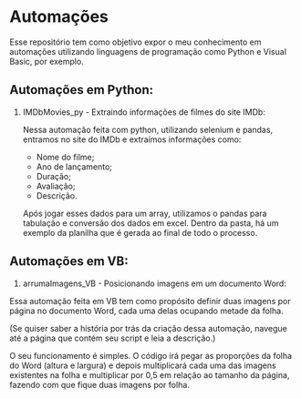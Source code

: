# Automações

Esse repositório tem como objetivo expor o meu conhecimento em automações utilizando linguagens de programação como Python e Visual Basic, por exemplo.

## Automações em Python:

  1. IMDbMovies_py - Extraindo informações de filmes do site IMDb:

       Nessa automação feita com python, utilizando selenium e pandas, entramos no site do IMDb e extraímos informações como:
     
       * Nome do filme;
       * Ano de lançamento;
       * Duração;
       * Avaliação;
       * Descrição.
  
     Após jogar esses dados para um array, utilizamos o pandas para tabulação e conversão dos dados em excel.
     Dentro da pasta, há um exemplo da planilha que é gerada ao final de todo o processo.

## Automações em VB:

  1. arrumaImagens_VB - Posicionando imagens em um documento Word:

  Essa automação feita em VB tem como propósito definir duas imagens por página no documento Word, cada uma delas ocupando metade da folha.
  
  (Se quiser saber a história por trás da criação dessa automação, navegue até a página que contém seu script e leia a descrição.)

  O seu funcionamento é simples. O código irá pegar as proporções da folha do Word (altura e largura) e depois multiplicará cada uma das imagens existentes na folha e multiplicar por 0,5 em relação ao tamanho da página, fazendo com que fique duas imagens por folha.
